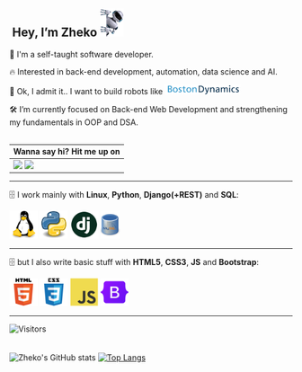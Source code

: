 ## <img src="https://github.com/ZhekoGinev/ZhekoGinev/blob/main/images/robo-peak-mirror.png" height=0> Hey, I’m Zheko <img src="https://github.com/ZhekoGinev/ZhekoGinev/blob/main/images/robo-peak-80x96.png" height=50><br>

👋 I'm a self-taught software developer.

🔥 Interested in back-end development, automation, data science and AI.

🤖 Ok, I admit it.. I want to build robots like [<img src="https://github.com/ZhekoGinev/ZhekoGinev/blob/main/images/BS_logo_minimal.png" height=17>](https://www.bostondynamics.com/)

🛠️ I’m currently focused on Back-end Web Development and strengthening my fundamentals in OOP and DSA.<br><br>

| __Wanna say hi? Hit me up on__ |
| ----------------------------------- |
[<img src="https://img.shields.io/badge/Facebook-1877F2?style=for-the-badge&logo=facebook&logoColor=white">](https://www.facebook.com/Zvezdobroeca/) [<img src="https://img.shields.io/badge/LinkedIn-0077B5?style=for-the-badge&logo=linkedin&logoColor=white">](https://www.linkedin.com/in/zhekoginev/)|

---
🗄️ I work mainly with __Linux__, __Python__, __Django(+REST)__ and __SQL__:

[<img src="https://raw.githubusercontent.com/devicons/devicon/master/icons/linux/linux-original.svg" height=50>](#) [<img src="https://github.com/ZhekoGinev/ZhekoGinev/blob/main/images/python.png" height=50>](#) [<img src="https://github.com/ZhekoGinev/ZhekoGinev/blob/main/images/django.png" height=50>](#) [<img src="https://github.com/ZhekoGinev/ZhekoGinev/blob/main/images/mysql.png" height=50>](#)
<br>

---
🗄️ but I also write basic stuff with __HTML5__, __CSS3__, __JS__ and __Bootstrap__:

[<img src="https://raw.githubusercontent.com/devicons/devicon/master/icons/html5/html5-original-wordmark.svg" height=50>](#) [<img src="https://raw.githubusercontent.com/devicons/devicon/master/icons/css3/css3-original-wordmark.svg" height=50>](#)  [<img src="https://raw.githubusercontent.com/devicons/devicon/master/icons/javascript/javascript-original.svg" height=50>](#) [<img src="https://raw.githubusercontent.com/devicons/devicon/master/icons/bootstrap/bootstrap-original.svg" height=50>](#)

---
![Visitors](https://api.visitorbadge.io/api/visitors?path=zhekoginev&label=visitors&labelColor=%23595959&countColor=%2347c119&style=flat)
<br><br><br>
![Zheko's GitHub stats](https://github-readme-stats.vercel.app/api?username=ZhekoGinev&show_icons=true&hide=contribs,prs,issues)  [![Top Langs](https://github-readme-stats.vercel.app/api/top-langs/?username=zhekoginev&layout=compact)](#)

